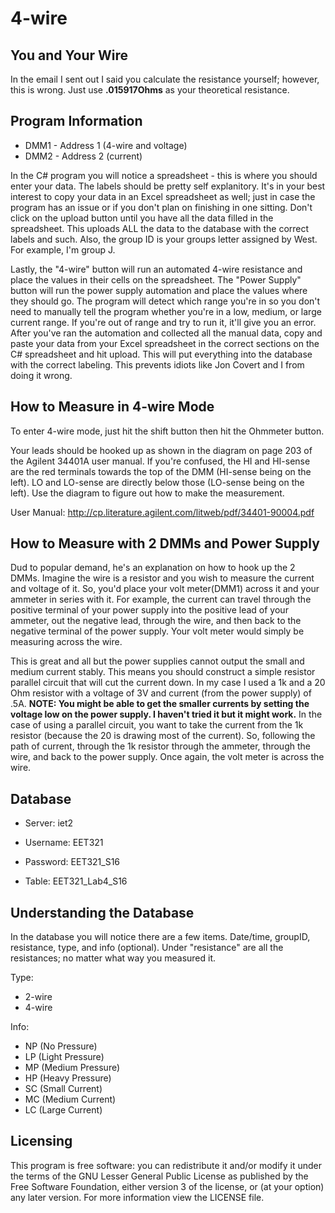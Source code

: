 # 4-wire

## You and Your Wire
In the email I sent out I said you calculate the resistance yourself; however,
this is wrong. Just use **.015917Ohms** as your theoretical resistance.

## Program Information
* DMM1 - Address 1 (4-wire and voltage)
* DMM2 - Address 2 (current)

In the C# program you will notice a spreadsheet - this is where you should
enter your data. The labels should be pretty self explanitory. It's in your 
best interest to copy your data in an Excel spreadsheet as well; just in case 
the program has an issue or if you don't plan on finishing in one sitting.
Don't click on the upload button until you have all the data filled in
the spreadsheet. This uploads ALL the data to the database with the correct
labels and such. Also, the group ID is your groups letter assigned by West.
For example, I'm group J.

Lastly, the "4-wire" button will run an automated 4-wire resistance and 
place the values in their cells on the spreadsheet. The "Power Supply" button
will run the power supply automation and place the values where they should
go.
The program will detect which range you're in so you don't need to
manually tell the program whether you're in a low, medium, or large current
range. If you're out of range and try to run it, it'll give you an error.
After you've ran the automation and collected all the manual data, copy
and paste your data from your Excel spreadsheet in the correct sections 
on the C# spreadsheet and hit upload. This will put everything into the
database with the correct labeling. This prevents idiots like Jon Covert
and I from doing it wrong.

## How to Measure in 4-wire Mode

To enter 4-wire mode, just hit the shift button then hit the Ohmmeter button.

Your leads should be hooked up as shown in the diagram on page 203 of the Agilent 
34401A user manual. If you're confused, the HI and HI-sense are the red terminals 
towards the top of the DMM (HI-sense being on the left). LO and LO-sense are 
directly below those (LO-sense being on the left). Use the diagram to figure out 
how to make the measurement.

User Manual: http://cp.literature.agilent.com/litweb/pdf/34401-90004.pdf

## How to Measure with 2 DMMs and Power Supply
Dud to popular demand, he's an explanation on how to hook up the 2 DMMs.
Imagine the wire is a resistor and you wish to measure the current and voltage 
of it. So, you'd place your volt meter(DMM1) across it and your ammeter in 
series with it. For example, the current can travel through the positive 
terminal of your power supply into the positive lead of your ammeter, out the 
negative lead, through the wire, and then back to the negative terminal of the 
power supply. Your volt meter would simply be measuring across the wire.

This is great and all but the power supplies cannot output the small and medium 
current stably. This means you should construct a simple resistor parallel circuit
that will cut the current down. In my case I used a 1k and a 20 Ohm resistor with 
a voltage of 3V and current (from the power supply) of .5A. **NOTE: You might be 
able to get the smaller currents by setting the voltage low on the power supply. 
I haven't tried it but it might work.** In the case of using a parallel circuit, 
you want to take the current from the 1k resistor (because the 20 is drawing most
of the current). So, following the path of current, through the 1k resistor through 
the ammeter, through the wire, and back to the power supply. Once again, the volt
meter is across the wire.


## Database
* Server: iet2

* Username: EET321

* Password: EET321_S16

* Table: EET321_Lab4_S16

## Understanding the Database
In the database you will notice there are a few items. Date/time, groupID,
resistance, type, and info (optional). Under "resistance" are all the
resistances; no matter what way you measured it.

Type:
* 2-wire
* 4-wire

Info:
* NP (No Pressure)
* LP (Light Pressure)
* MP (Medium Pressure)
* HP (Heavy Pressure)
* SC (Small Current)
* MC (Medium Current)
* LC (Large Current)

## Licensing
This program is free software: you can redistribute it and/or modify
it under the terms of the GNU Lesser General Public License as published 
by the Free Software Foundation, either version 3 of the license, or
(at your option) any later version. For more information view the LICENSE
file.
